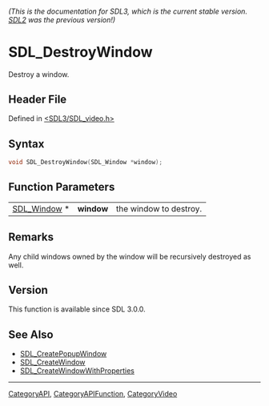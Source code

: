 ###### (This is the documentation for SDL3, which is the current stable version. [SDL2](https://wiki.libsdl.org/SDL2/) was the previous version!)
# SDL_DestroyWindow

Destroy a window.

## Header File

Defined in [<SDL3/SDL_video.h>](https://github.com/libsdl-org/SDL/blob/main/include/SDL3/SDL_video.h)

## Syntax

```c
void SDL_DestroyWindow(SDL_Window *window);
```

## Function Parameters

|                            |            |                        |
| -------------------------- | ---------- | ---------------------- |
| [SDL_Window](SDL_Window) * | **window** | the window to destroy. |

## Remarks

Any child windows owned by the window will be recursively destroyed as
well.

## Version

This function is available since SDL 3.0.0.

## See Also

- [SDL_CreatePopupWindow](SDL_CreatePopupWindow)
- [SDL_CreateWindow](SDL_CreateWindow)
- [SDL_CreateWindowWithProperties](SDL_CreateWindowWithProperties)

----
[CategoryAPI](CategoryAPI), [CategoryAPIFunction](CategoryAPIFunction), [CategoryVideo](CategoryVideo)

